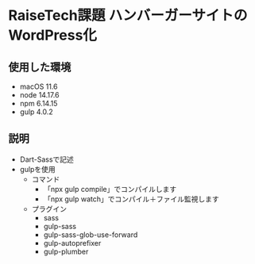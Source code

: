 # RaiseTech課題 ハンバーガーサイトのWordPress化
## 使用した環境
- macOS 11.6
- node 14.17.6
- npm 6.14.15
- gulp 4.0.2
## 説明
- Dart-Sassで記述
- gulpを使用
  - コマンド
    - 「npx gulp compile」でコンパイルします
    - 「npx gulp watch」でコンパイル＋ファイル監視します
  - プラグイン
    - sass
    - gulp-sass
    - gulp-sass-glob-use-forward
    - gulp-autoprefixer
    - gulp-plumber